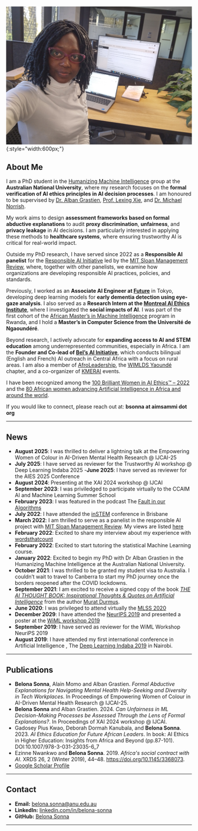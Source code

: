 ![Profile photo](profiles.jpg){:style="width:600px;"}
## About Me
I am a PhD student in the [Humanizing Machine Intelligence](https://hmi.anu.edu.au/) group at the **Australian National University**, where my research focuses on the **formal verification of AI ethics principles in AI decision processes**. I am honoured to be supervised by [Dr. Alban Grastien](https://comp.anu.edu.au/people/alban-grastien/), [Prof. Lexing Xie](https://users.cecs.anu.edu.au/~xlx/index.html), and [Dr. Michael Norrish](https://researchportalplus.anu.edu.au/en/persons/michael-norrish).

My work aims to design **assessment frameworks based on formal abductive explanations** to audit **proxy discrimination**, **unfairness**, and **privacy leakage** in AI decisions. I am particularly interested in applying these methods to **healthcare systems**, where ensuring trustworthy AI is critical for real-world impact.

Outside my PhD research, I have served since 2022 as a **Responsible AI panelist** for the [Responsible AI Initiative](https://sloanreview.mit.edu/big-ideas/responsible-ai/) led by the [MIT Sloan Management Review](https://sloanreview.mit.edu/), where, together with other panelists, we examine how organizations are developing responsible AI practices, policies, and standards.

Previously, I worked as an **Associate AI Engineer at [Future](https://www.future.co.jp/en/)** in Tokyo, developing deep learning models for **early dementia detection using eye-gaze analysis**. I also served as a **Research Intern at the [Montreal AI Ethics Institute](https://montrealethics.ai/)**, where I investigated the **social impacts of AI**. I was part of the first cohort of the [African Master’s in Machine Intelligence](https://aimsammi.org/) program in Rwanda, and I hold a **Master’s in Computer Science from the Université de Ngaoundéré**.

Beyond research, I actively advocate for **expanding access to AI and STEM education** among underrepresented communities, especially in Africa. I am the **Founder and Co-lead of [Bel’s AI Initiative](https://www.linkedin.com/company/bel-s-ai-initiative/)**, which conducts bilingual (English and French) AI outreach in Central Africa with a focus on rural areas. I am also a member of [AfroLeadership](https://afroleadership.org/), the [WIMLDS Yaoundé](http://wimlds.org/about-the-yaounde-team-2/) chapter, and a co-organizer of [KMERAI](https://sites.google.com/view/kmerai-2021/home?authuser=0) events.

I have been recognized among the [100 Brilliant Women in AI Ethics™ – 2022](https://womeninaiethics.org/the-list/of-2022/) and the [80 African women advancing Artificial Intelligence in Africa and around the world](https://africanshapers.com/en/80-african-women-advancing-artificial-intelligence-in-africa-and-the-world/).

If you would like to connect, please reach out at:  **bsonna at aimsammi dot org**


---

## News
- **August 2025**: I was thrilled to deliver a lightning talk at the Empowering Women of Colour in AI-Driven Mental Health Research @ IJCAI-25
- **July 2025**: I have served as reviewer for the Trustworthy AI workshop @ Deep Learning Indaba 2025
-**June 2025**: I have served as reviewer for the AIES 2025 Conference
- **August 2024**: Presenting at the XAI 2024 workshop @ IJCAI
- **September 2023**: I was priviledged to participate virtually to the CCAIM AI and Machine Learning Summer School
- **February 2023**: I was featured in the podcast The [Fault in our Algorithms](https://podcasts.apple.com/be/podcast/episode-7-belona-sonna-phd-candidate-at-humanizing/id1614227469?i=1000575262447)
- **July 2022**: I have attended the [inSTEM](https://archive.fleet.org.au/blog/events/instem-conference-2022/) conference in Brisbane
- **March 2022**: I am thrilled to serve as a panelist in the responsible AI project with [MIT Sloan Management Review](https://sloanreview.mit.edu/). My views are listed [here](https://sloanreview.mit.edu/panelist/belona-sonna/)
- **February 2022**: Excited to share my interview about my experience with [wordsthatcount](https://wordsthatcount.org/my-journey-into-artificial-intelligence-ai-belona-sonna/)
- **February 2022**: Excited to start tutoring the statistical Machine Learning course.
- **January 2022**:  Excited to begin my PhD with Dr Alban Grastien in the Humanizing Machine Intelligence at the Australian National University.
- **October 2021**: I was thrilled to be granted my student visa to Australia. I couldn’t wait to travel to Canberra to start my PhD journey once the borders reopened after the COVID lockdowns.
- **September 2021**: I am excited to receive a signed copy of the book [*THE AI THOUGHT BOOK: Inspirational Thoughts & Quotes on Artificial Intelligence*](https://www.amazon.com.au/dp/B08Z4BWN1X?ref_=mr_referred_us_au_au) from the author [Murat Durmus](https://www.linkedin.com/in/ceosaisoma/).
- **June 2020**: I was privileged to attend virtually the [MLSS 2020](http://mlss.tuebingen.mpg.de/2020/index.html)
- **December 2029**: I have attended the [NeurIPS 2019](https://neurips.cc/Conferences/2019) and presented a poster at the [WiML workshop 2019](https://www.wiml.org/wiml-workshop-2019)
- **September 2019**: I have served as reviewer for the WiML Workshop NeuriPS 2019
- **August 2019**: I have attended my first international conference in Artificial Intelligence , The [Deep Learning Indaba 2019](https://deeplearningindaba.com/2019/) in Nairobi.

---

## Publications
- **Belona Sonna**, Alain Momo and Alban Grastien. _Formal Abductive Explanations for Navigating Mental Health Help-Seeking and
Diversity in Tech Workplaces_. In Proceedings of Empowering Women of Colour in AI-Driven Mental Health Research @ IJCAI-25.
- **Belona Sonna** and Alban Grastien. 2024. _Can Unfairness in ML Decision-Making Processes be Assessed  Through the Lens of Formal Explanations?_. In Proceedings of XAI 2024 workshop @ IJCAI.
- Gadosey Pius Kwao, Deborah Dormah Kanubala, and **Belona Sonna**. 2023. _AI Ethics Education for Future African Leaders_. In book: AI Ethics in Higher Education: Insights from Africa and Beyond (pp.87-101). DOI:10.1007/978-3-031-23035-6_7
- Ezinne Nwankwo and **Belona Sonna**. 2019. _Africa's social contract with AI_. XRDS 26, 2 (Winter 2019), 44–48. https://doi.org/10.1145/3368073.   
- [Google Scholar Profile](https://scholar.google.com/citations?hl=en&user=oqqzmloAAAAJ)

  
---

## Contact

- **Email:** belona.sonna@anu.edu.au  
- **LinkedIn:** [linkedin.com/in/belona-sonna](https://www.linkedin.com/in/belona-sonna/)  
- **GitHub:** [Belona Sonna](https://github.com/belsonna/)

---
